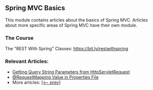 ## Spring MVC Basics

This module contains articles about the basics of Spring MVC. Articles about more specific areas of Spring MVC have
their own module. 

### The Course
The "REST With Spring" Classes: https://bit.ly/restwithspring

### Relevant Articles:
- [Getting Query String Parameters from HttpServletRequest](https://www.baeldung.com/java-httpservletrequest-get-query-parameters)
- [@RequestMapping Value in Properties File](https://www.baeldung.com/spring-requestmapping-properties-file)
- More articles: [[<-- prev]](../spring-mvc-basics-4)

